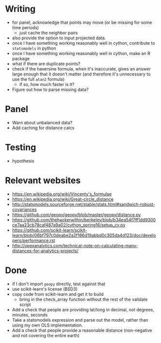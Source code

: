 # Writing
- for panel, acknowledge that points may move (or be missing for some time periods)
    - just cache the neighbor pairs
- also provide the option to input projected data.
- once I have something working reasonably well in cython, contribute to `statsmodels` in python
- once I have something working reasonably well in cython, make an R package
- what if there are duplicate points?
- check if the haversine formula, when it's inaccurate, gives an answer large enough that it doesn't matter (and therefore it's unnecessary to use the full `atan2` formula)
    - if so, how much faster is it?
- Figure out how to parse missing data?

# Panel
- Warn about unbalanced data?
- Add caching for distance calcs

# Testing
- hypothesis

# Relevant websites
- https://en.wikipedia.org/wiki/Vincenty's_formulae
- https://en.wikipedia.org/wiki/Great-circle_distance
- http://statsmodels.sourceforge.net/stable/stats.html#sandwich-robust-covariances
- https://github.com/geopy/geopy/blob/master/geopy/distance.py
- https://github.com/thehackerwithin/berkeley/blob/b34ea54f7ff1dd9300ce7aa23cb78caf487a9a02/cython_spring16/setup_cy.py
- https://github.com/scikit-learn/scikit-learn/blob/06bf797c0deabe2a2f166d19abbd0c305da4d123/doc/developers/performance.rst
- http://opexanalytics.com/technical-note-on-calculating-many-distances-for-analytics-projects/


# Done
- if I don't import `geopy` directly, test against that
- use scikit-learn's license (BSD3)
- copy code from scikit-learn and get it to build
    - bring in the check_array function without the rest of the validate script
- Add a check that people are providing lat/long in decimal, not degrees, minutes, seconds
- Take a statsmodels expression and parse out the model, rather than using my own OLS implementation.
- Add a check that people provide a reasonable distance (non-negative and not covering the entire earth)

